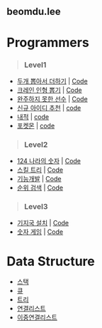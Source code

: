 ## beomdu.lee

# Programmers

>### Level1
- [두개 뽑아서 더하기](https://programmers.co.kr/learn/courses/30/lessons/68644) | [Code](./programers/sum.js)
- [크레인 인형 뽑기](https://programmers.co.kr/learn/courses/30/lessons/64061) | [Code](./programers/doll.js)
- [완주하지 못한 선수](https://programmers.co.kr/learn/courses/30/lessons/42576) | [Code](./programers/marathon.js)
- [신규 아이디 추천](https://programmers.co.kr/learn/courses/30/lessons/72410) | [code](./programers/new-id.js)
- [내적](https://programmers.co.kr/learn/courses/30/lessons/70128) | [code](./programers/dot-product.js)
- [포켓몬](https://programmers.co.kr/learn/courses/30/lessons/1845) | [code](./programers/poketmon.js)

>### Level2
- [124 나라의 숫자](https://programmers.co.kr/learn/courses/30/lessons/12899) | [Code](./programers/124.js)
- [스킬 트리](https://programmers.co.kr/learn/courses/30/lessons/49993) | [Code](./programers/skill-tree.js)
- [기능개발](https://programmers.co.kr/learn/courses/30/lessons/42586) | [Code](./programers/function-implementation.js)
- [순위 검색](https://programmers.co.kr/learn/courses/30/lessons/72412) | [Code](./programers/rank-search.js)

>### Level3
- [기지국 설치](https://programmers.co.kr/learn/courses/30/lessons/12979) | [Code](./programers/base-station-installation.js)
- [숫자 게임](https://programmers.co.kr/learn/courses/30/lessons/12987) | [Code](./programers/number-game.js)

# Data Structure

- [스택](./dataStructure/stack.md)
- [큐](./dataStructure/queue.md)
- [트리](./dataStructure/tree.md)
- [연결리스트](./dataStructure/linkedList.md)
- [이중연결리스트](./dataStructure/doublyLinkedList.md)